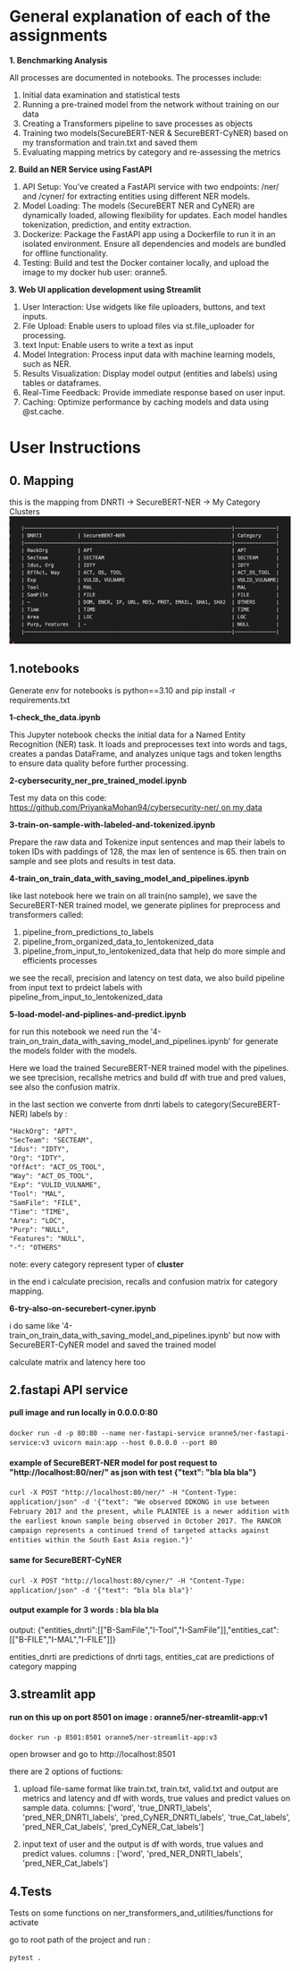 
# General explanation of each of the assignments

**1. Benchmarking Analysis**

All processes are documented in notebooks. The processes include:
1. Initial data examination and statistical tests
2. Running a pre-trained model from the network without training on our data
3. Creating a Transformers pipeline to save processes as objects
4. Training two models(SecureBERT-NER & SecureBERT-CyNER) based on my transformation and train.txt and saved them
5. Evaluating mapping metrics by category and re-assessing the metrics

**2. Build an NER Service using FastAPI**

1. API Setup: You've created a FastAPI service with two endpoints: /ner/ and /cyner/ for extracting entities using different NER models.
3. Model Loading: The models (SecureBERT NER and CyNER) are dynamically loaded, allowing flexibility for updates. Each model handles tokenization, prediction, and entity extraction.
4. Dockerize: Package the FastAPI app using a Dockerfile to run it in an isolated environment. Ensure all dependencies and models are bundled for offline functionality.
5. Testing: Build and test the Docker container locally, and upload the image to my docker hub user: oranne5.

**3. Web UI application development using Streamlit** 

1. User Interaction: Use widgets like file uploaders, buttons, and text inputs.
2. File Upload: Enable users to upload files via st.file_uploader for processing.
3. text Input: Enable users to write a text as input
4. Model Integration: Process input data with machine learning models, such as NER.
5. Results Visualization: Display model output (entities and labels) using tables or dataframes.
6. Real-Time Feedback: Provide immediate response based on user input.
7. Caching: Optimize performance by caching models and data using @st.cache.

# User Instructions

## 0. Mapping
this is the mapping from DNRTI -> SecureBERT-NER -> My Category Clusters
![alt text](map_image.png)

## 1.notebooks

Generate env for notebooks is python==3.10 and pip install -r requirements.txt

**1-check_the_data.ipynb**

This Jupyter notebook checks the initial data for a Named Entity Recognition (NER) task. It loads and preprocesses text into words and tags, creates a pandas DataFrame, and analyzes unique tags and token lengths to ensure data quality before further processing.

**2-cybersecurity_ner_pre_trained_model.ipynb**

Test my data on this code: [https://github.com/PriyankaMohan94/cybersecurity-ner/ on my data](https://github.com/PriyankaMohan94/cybersecurity-ner/blob/main/cybersecurity_ner.ipynb)

**3-train-on-sample-with-labeled-and-tokenized.ipynb**

Prepare the raw data and Tokenize input sentences and map their labels to token IDs with paddings of 128, the max len of sentence is 65. then train on sample and see plots and results in test data.

**4-train_on_train_data_with_saving_model_and_pipelines.ipynb**

like last notebook here we train on all train(no sample), we save the SecureBERT-NER trained model, we generate piplines for preprocess and transformers called:
1. pipeline_from_predictions_to_labels
2. pipeline_from_organized_data_to_lentokenized_data
3. pipeline_from_input_to_lentokenized_data
that help do more simple and efficients processes

we see the recall, precision and latency on test data, we also build pipeline from input text to prdeict labels with pipeline_from_input_to_lentokenized_data

**5-load-model-and-piplines-and-predict.ipynb**

for run this notebook we need run the '4-train_on_train_data_with_saving_model_and_pipelines.ipynb' for generate the models folder with the models.

Here we load the trained SecureBERT-NER trained model with the pipelines.
we see tprecision, recallshe  metrics and build df with true and pred values, see also the confusion matrix.

in the last section we converte from dnrti labels to category(SecureBERT-NER) labels by :

    "HackOrg": "APT",
    "SecTeam": "SECTEAM",
    "Idus": "IDTY",
    "Org": "IDTY",
    "OffAct": "ACT_OS_TOOL",
    "Way": "ACT_OS_TOOL",
    "Exp": "VULID_VULNAME",
    "Tool": "MAL",
    "SamFile": "FILE",
    "Time": "TIME",
    "Area": "LOC",
    "Purp": "NULL",
    "Features": "NULL",
    "-": "OTHERS" 

note: every category represent typer of **cluster**

in the end i calculate precision, recalls and confusion matrix for category mapping.

**6-try-also-on-securebert-cyner.ipynb**

i do same like '4-train_on_train_data_with_saving_model_and_pipelines.ipynb' but now with SecureBERT-CyNER model and saved the trained model

calculate matrix and latency here too

## 2.fastapi API service

#### pull image and run locally in 0.0.0.0:80
`docker run -d -p 80:80 --name ner-fastapi-service oranne5/ner-fastapi-service:v3 uvicorn main:app --host 0.0.0.0 --port 80`


#### example of SecureBERT-NER model for post request to "http://localhost:80/ner/" as json with test {"text": "bla bla bla"}

`curl -X POST "http://localhost:80/ner/" -H "Content-Type: application/json" -d '{"text": "We observed DDKONG in use between February 2017 and the present, while PLAINTEE is a newer addition with the earliest known sample being observed in October 2017. The RANCOR campaign represents a continued trend of targeted attacks against entities within the South East Asia region."}'`

#### same for SecureBERT-CyNER
`curl -X POST "http://localhost:80/cyner/" -H "Content-Type: application/json" -d '{"text": "bla bla bla"}'`

#### output example for 3 words : bla bla bla 

output:
{"entities_dnrti":[["B-SamFile","I-Tool","I-SamFile"]],"entities_cat":[["B-FILE","I-MAL","I-FILE"]]}

entities_dnrti are predictions of dnrti tags,
entities_cat are predictions of category mapping

## 3.streamlit app

#### run on this up on port 8501 on image :  oranne5/ner-streamlit-app:v1

`docker run -p 8501:8501 oranne5/ner-streamlit-app:v3`

open browser and go to http://localhost:8501


there are 2 options of fuctions: 
1. upload file-same format like train.txt, train.txt, valid.txt and output are metrics and latency and df with words, true values and predict values on sample data. 
columns: ['word', 'true_DNRTI_labels', 'pred_NER_DNRTI_labels', 'pred_CyNER_DNRTI_labels', 'true_Cat_labels', 'pred_NER_Cat_labels', 'pred_CyNER_Cat_labels'] 

2. input text of user and the output is df with words, true values and predict values.
columns : ['word', 'pred_NER_DNRTI_labels', 'pred_NER_Cat_labels']


## 4.Tests

Tests on some functions on ner_transformers_and_utilities/functions for activate

go to root path of the project and run : 

`pytest .`